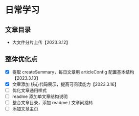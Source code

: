# 日常学习

## 文章目录
- 大文件分片上传【2023.3.12】



## 整体优化点
- [x] 提取 createSummary，每日文章用 articleConfig 配置基本结构 【2023.3.13】
- [x] 文章添加 核心代码展示，提高可阅读能力【2023.3.16】
- [ ] 优化文章通用样式
- [ ] readme 添加单文章结构说明
- [ ] 整合文章目录，添加 readme / 文章间跳转
- [ ] 添加文章主页